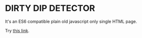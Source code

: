 # DIRTY DIP DETECTOR

It's an ES6 compatible plain old javascript only single HTML page.

Try [this link](https://htmlpreview.github.io/?https://github.com/jgroffen/dirty-dip-detector/blob/main/index.html).